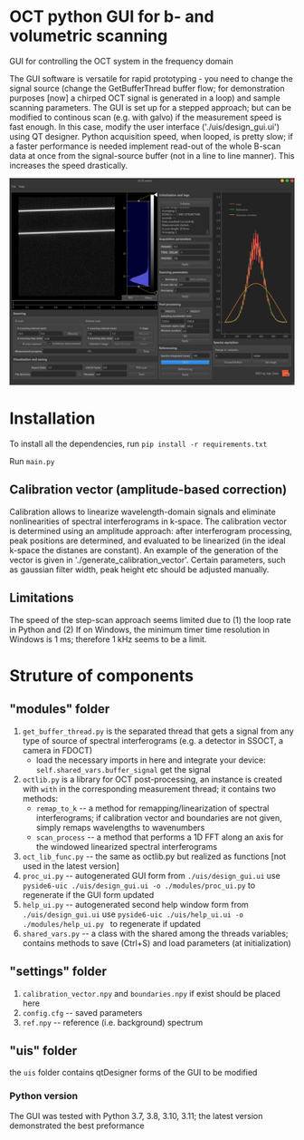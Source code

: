 # OCT python GUI for b- and volumetric scanning

GUI for controlling the OCT system in the frequency domain

The GUI software is versatile for rapid prototyping - you need to change the signal source (change the GetBufferThread buffer flow; for demonstration purposes [now] a chirped OCT signal is generated in a loop) and sample scanning parameters.
The GUI is set up for a stepped approach; but can be modified to continous scan (e.g. with galvo) if the measurement speed is fast enough. In this case, modify the user interface ('./uis/design_gui.ui') using QT designer. Python acquisition speed, when looped, is pretty slow; if a faster performance is needed implement read-out of the whole B-scan data at once from the signal-source buffer (not in a line to line manner). This increases the speed drastically. 

![OCTControl GUI](octcontrol_screenshot.png)

# Installation

To install all the dependencies, run `pip install -r requirements.txt`

Run `main.py`

## Calibration vector (amplitude-based correction)
Calibration allows to linearize wavelength-domain signals and eliminate nonlinearities of spectral interferograms in k-space. The calibration vector is determined using an amplitude approach: after interferogram processing, peak positions are determined, and evaluated to be linearized (in the ideal k-space the distanes are constant). An example of the generation of the vector is given in './generate_calibration_vector'. Certain parameters, such as gaussian filter width, peak height etc should be adjusted manually.

## Limitations
The speed of the step-scan approach seems limited due to (1) the loop rate in Python and (2) If on Windows, the minimum timer time resolution in Windows is 1 ms; therefore 1 kHz seems to be a limit.

# Struture of components

## "modules" folder 
1. `get_buffer_thread.py` is the separated thread that gets a signal from any type of source of spectral interferograms (e.g. a detector in SSOCT, a camera in FDOCT)
    - load the necessary imports in here and integrate your device: `self.shared_vars.buffer_signal` get the signal
2. `octlib.py` is a library for OCT post-processing, an instance is created with `with` in the corresponding measurement thread; it contains two methods:
    - `remap_to_k` -- a method for remapping/linearization of spectral interferograms; if calibration vector and boundaries are not given, simply remaps wavelengths to wavenumbers
    - `scan_process` -- a method that performs a 1D FFT along an axis for the windowed linearized spectral interferograms
3. `oct_lib_func.py` -- the same as octlib.py but realized as functions [not used in the latest version]
4. `proc_ui.py` -- autogenerated GUI form from `./uis/design_gui.ui` use `pyside6-uic ./uis/design_gui.ui -o ./modules/proc_ui.py` to regenerate if the GUI form updated
5. `help_ui.py` -- autogenerated second help window form from `./uis/design_gui.ui` use `pyside6-uic ./uis/help_ui.ui -o ./modules/help_ui.py ` to regenerate if updated
6. `shared_vars.py` -- a class with the shared among the threads variables; contains methods to save (Ctrl+S) and load parameters (at initialization)

## "settings" folder 
1. `calibration_vector.npy` and `boundaries.npy` if exist should be placed here
2. `config.cfg` -- saved parameters 
3. `ref.npy` -- reference (i.e. background) spectrum

## "uis" folder 
the `uis` folder contains qtDesigner forms of the GUI to be modified

### Python version

The GUI was tested with Python 3.7, 3.8, 3.10, 3.11; the latest version demonstrated the best preformance